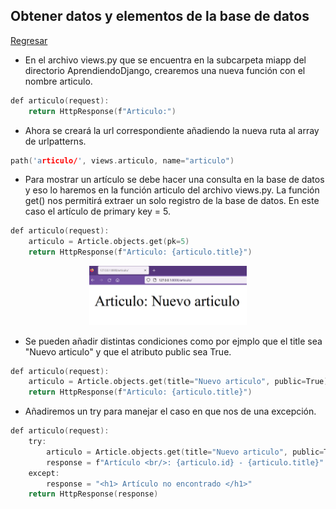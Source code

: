 ## Obtener datos y elementos de la base de datos

[Regresar](/CodingBootcampsESPOL-RDDW/)

* En el archivo views.py que se encuentra en la subcarpeta miapp del directorio AprendiendoDjango, crearemos una nueva función con el nombre articulo.

```h
def articulo(request):
    return HttpResponse(f"Articulo:")
```

* Ahora se creará la url correspondiente añadiendo la nueva ruta al array de urlpatterns.

```h
path('articulo/', views.articulo, name="articulo")
```

* Para mostrar un artículo se debe hacer una consulta en la base de datos y eso lo haremos en la función articulo del archivo views.py. La función get() nos permitirá extraer un solo registro de la base de datos. En este caso el artículo de primary key = 5.

```h
def articulo(request):
    articulo = Article.objects.get(pk=5)
    return HttpResponse(f"Articulo: {articulo.title}")
```

<p align="center">
<img src="../imagenes/get.png" width="50%" alt="Banner"/>
</p>

* Se pueden añadir distintas condiciones como por ejmplo que el title sea "Nuevo articulo" y que el atributo public sea True.

```h
def articulo(request):
    articulo = Article.objects.get(title="Nuevo articulo", public=True)
    return HttpResponse(f"Articulo: {articulo.title}")
```

* Añadiremos un try para manejar el caso en que nos de una excepción.

```h
def articulo(request):
    try:
        articulo = Article.objects.get(title="Nuevo articulo", public=True)
        response = f"Artículo <br/>: {articulo.id} - {articulo.title}"
    except: 
        response = "<h1> Artículo no encontrado </h1>"
    return HttpResponse(response)
```